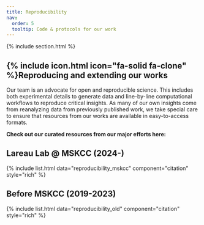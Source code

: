 ```yaml
---
title: Reproducibility
nav:
  order: 5
  tooltip: Code & protocols for our work
---
```


{% include section.html %}


## {% include icon.html icon="fa-solid fa-clone" %}Reproducing and extending our works

Our team is an advocate for open and reproducible science. This includes both 
experimental details to generate data and line-by-line computational workflows
to reproduce critical insights. As many of our own insights come from reanalyzing
data from previously published work, 
we take special care to ensure that resources from our works are available
in easy-to-access formats. 

<b>Check out our curated resources from our major efforts here:</b>


## Lareau Lab @ MSKCC (2024-)

{% include list.html data="reproducibility_mskcc" component="citation" style="rich" %}


## Before MSKCC  (2019-2023)

{% include list.html data="reproducibility_old" component="citation" style="rich" %}



  
  